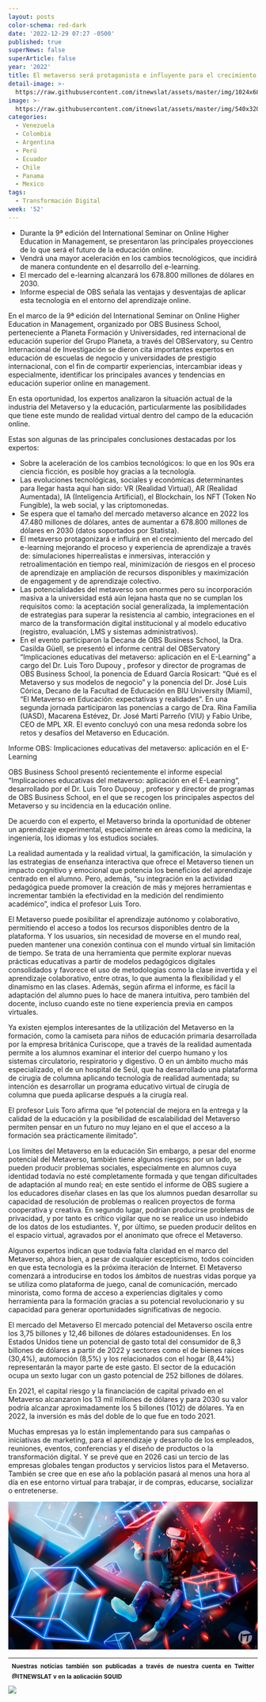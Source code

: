 ```yaml
---
layout: posts
color-schema: red-dark
date: '2022-12-29 07:27 -0500'
published: true
superNews: false
superArticle: false
year: '2022'
title: El metaverso será protagonista e influyente para el crecimiento del e-learning
detail-image: >-
  https://raw.githubusercontent.com/itnewslat/assets/master/img/1024x680/metavers-vr-g.jpg
image: >-
  https://raw.githubusercontent.com/itnewslat/assets/master/img/540x320/metavers-vr-p.jpg
categories:
  - Venezuela
  - Colombia
  - Argentina
  - Perú
  - Ecuador
  - Chile
  - Panama
  - Mexico
tags:
  - Transformación Digital
week: '52'
---
```

- Durante la 9ª edición del International Seminar on Online Higher Education in Management, se presentaron las principales proyecciones de lo que será el futuro de la educación online.
- Vendrá una mayor aceleración en los cambios tecnológicos, que incidirá de manera contundente en el desarrollo del e-learning.
- El mercado del e-learning alcanzará los 678.800 millones de dólares en 2030.
- Informe especial de OBS señala las ventajas y desventajas de aplicar esta tecnología en el entorno del aprendizaje online.

En el marco de la 9ª edición del International Seminar on Online Higher Education in Management, organizado por OBS Business School, perteneciente a Planeta Formación y Universidades, red internacional de educación superior del Grupo Planeta, a través del OBServatory, su Centro Internacional de Investigación se dieron cita importantes expertos en educación de escuelas de negocio y universidades de prestigio internacional, con el fin de compartir experiencias, intercambiar ideas y especialmente, identificar los principales avances y tendencias en educación superior online en management.

En esta oportunidad, los expertos analizaron la situación actual de la industria del Metaverso y la educación, particularmente las posibilidades que tiene este mundo de realidad virtual dentro del campo de la educación online.

Estas son algunas de las principales conclusiones destacadas por los expertos:

- Sobre la aceleración de los cambios tecnológicos: lo que en los 90s era ciencia ficción, es posible hoy gracias a la tecnología.
- Las evoluciones tecnológicas, sociales y económicas determinantes para llegar hasta aquí han sido: VR (Realidad Virtual), AR (Realidad Aumentada), IA (Inteligencia Artificial), el Blockchain, los NFT (Token No Fungible), la web social, y las criptomonedas.
- Se espera que el tamaño del mercado metaverso alcance en 2022 los 47.480 millones de dólares, antes de aumentar a 678.800 millones de dólares en 2030 (datos soportados por Statista).
- El metaverso protagonizará e influirá en el crecimiento del mercado del e-learning mejorando el proceso y experiencia de aprendizaje a través de: simulaciones hiperrealistas e inmersivas, interacción y retroalimentación en tiempo real, minimización de riesgos en el proceso de aprendizaje en ampliación de recursos disponibles y maximización de engagement y de aprendizaje colectivo.
- Las potencialidades del metaverso son enormes pero su incorporación masiva a la universidad está aún lejana hasta que no se cumplan los requisitos como: la aceptación social generalizada, la implementación de estrategias para superar la resistencia al cambio, integraciones en el marco de la transformación digital institucional y al modelo educativo (registro, evaluación, LMS y sistemas administrativos).
- En el evento participaron la Decana de OBS Business School, la Dra. Casilda Güell, se presentó el informe central del OBServatory “Implicaciones educativas del metaverso: aplicación en el E-Learning” a cargo del Dr. Luis Toro Dupouy , profesor y director de programas de OBS Business School, la ponencia de Eduard García Rosicart: “Qué es el Metaverso y sus modelos de negocio” y la ponencia del Dr. José Luis Córica, Decano de la Facultad de Educación en BIU University (Miami), “El Metaverso en Educación: expectativas y realidades”. En una segunda jornada participaron las ponencias a cargo de Dra. Rina Familia (UASD), Macarena Estévez, Dr. José Martí Parreño (VIU) y Fabio Uribe, CEO de MPL XR. El evento concluyó con una mesa redonda sobre los retos y desafíos del Metaverso en Educación.

Informe OBS: Implicaciones educativas del metaverso: aplicación en el E-Learning

OBS Business School presentó recientemente el informe especial “Implicaciones educativas del metaverso: aplicación en el E-Learning”, desarrollado por el Dr. Luis Toro Dupouy , profesor y director de programas de OBS Business School, en el que se recogen los principales aspectos del Metaverso y su incidencia en la educación online.

De acuerdo con el experto, el Metaverso brinda la oportunidad de obtener un aprendizaje experimental, especialmente en áreas como la medicina, la ingeniería, los idiomas y los estudios sociales.

La realidad aumentada y la realidad virtual, la gamificación, la simulación y las estrategias de enseñanza interactiva que ofrece el Metaverso tienen un impacto cognitivo y emocional que potencia los beneficios del aprendizaje centrado en el alumno. Pero, además, “su integración en la actividad pedagógica puede promover la creación de más y mejores herramientas e incrementar también la efectividad en la medición del rendimiento académico”, indica el profesor Luis Toro.

El Metaverso puede posibilitar el aprendizaje autónomo y colaborativo, permitiendo el acceso a todos los recursos disponibles dentro de la plataforma. Y los usuarios, sin necesidad de moverse en el mundo real, pueden mantener una conexión continua con el mundo virtual sin limitación de tiempo. Se trata de una herramienta que permite explorar nuevas prácticas educativas a partir de modelos pedagógicos digitales consolidados y favorece el uso de metodologías como la clase invertida y el aprendizaje colaborativo, entre otras, lo que aumenta la flexibilidad y el dinamismo en las clases. Además, según afirma el informe, es fácil la adaptación del alumno pues lo hace de manera intuitiva, pero también del docente, incluso cuando este no tiene experiencia previa en campos virtuales.

Ya existen ejemplos interesantes de la utilización del Metaverso en la formación, como la camiseta para niños de educación primaria desarrollada por la empresa británica Curiscope, que a través de la realidad aumentada permite a los alumnos examinar el interior del cuerpo humano y los sistemas circulatorio, respiratorio y digestivo. O en un ámbito mucho más especializado, el de un hospital de Seúl, que ha desarrollado una plataforma de cirugía de columna aplicando tecnología de realidad aumentada; su intención es desarrollar un programa educativo virtual de cirugía de columna que pueda aplicarse después a la cirugía real.

El profesor Luis Toro afirma que “el potencial de mejora en la entrega y la calidad de la educación y la posibilidad de escalabilidad del Metaverso permiten pensar en un futuro no muy lejano en el que el acceso a la formación sea prácticamente ilimitado”.

Los límites del Metaverso en la educación
Sin embargo, a pesar del enorme potencial del Metaverso, también tiene algunos riesgos: por un lado, se pueden producir problemas sociales, especialmente en alumnos cuya identidad todavía no esté completamente formada y que tengan dificultades de adaptación al mundo real; en este sentido el informe de OBS sugiere a los educadores diseñar clases en las que los alumnos puedan desarrollar su capacidad de resolución de problemas o realicen proyectos de forma cooperativa y creativa. En segundo lugar, podrían producirse problemas de privacidad, y por tanto es crítico vigilar que no se realice un uso indebido de los datos de los estudiantes. Y, por último, se pueden producir delitos en el espacio virtual, agravados por el anonimato que ofrece el Metaverso.

Algunos expertos indican que todavía falta claridad en el marco del Metaverso, ahora bien, a pesar de cualquier escepticismo, todos coinciden en que esta tecnología es la próxima iteración de Internet. El Metaverso comenzará a introducirse en todos los ámbitos de nuestras vidas porque ya se utiliza como plataforma de juego, canal de comunicación, mercado minorista, como forma de acceso a experiencias digitales y como herramienta para la formación gracias a su potencial revolucionario y su capacidad para generar oportunidades significativas de negocio.

El mercado del Metaverso
El mercado potencial del Metaverso oscila entre los 3,75 billones y 12,46 billones de dólares estadounidenses. En los Estados Unidos tiene un potencial de gasto total del consumidor de 8,3 billones de dólares a partir de 2022 y sectores como el de bienes raíces (30,4%), automoción (8,5%) y los relacionados con el hogar (8,44%) representarán la mayor parte de este gasto. El sector de la educación ocupa un sexto lugar con un gasto potencial de 252 billones de dólares.

En 2021, el capital riesgo y la financiación de capital privado en el Metaverso alcanzaron los 13 mil millones de dólares y para 2030 su valor podría alcanzar aproximadamente los 5 billones (1012) de dólares. Ya en 2022, la inversión es más del doble de lo que fue en todo 2021.

Muchas empresas ya lo están implementando para sus campañas o iniciativas de marketing, para el aprendizaje y desarrollo de los empleados, reuniones, eventos, conferencias y el diseño de productos o la transformación digital. Y se prevé que en 2026 casi un tercio de las empresas globales tengan productos y servicios listos para el Metaverso. También se cree que en ese año la población pasará al menos una hora al día en ese entorno virtual para trabajar, ir de compras, educarse, socializar o entretenerse.

![](https://raw.githubusercontent.com/itnewslat/assets/master/img/540x320/metavers-vr-p.jpg)

<table style="height: 42px;" width="569">
<tbody>
<tr>
<td style="text-align: justify;"><sub><strong>Nuestras noticias también son publicadas a través de nuestra cuenta en Twitter <a href="https://twitter.com/itnewslat?lang=es">@ITNEWSLAT</a> y en la aplicación <a href="https://squidapp.co/en/">SQUID</a></strong></sub></td>
</tr>
</tbody>
</table>

<img src="https://tracker.metricool.com/c3po.jpg?hash=56f88a41e39ab42c063cc51676587a04"/>